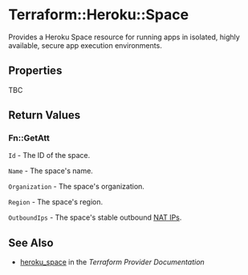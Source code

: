 # Terraform::Heroku::Space

Provides a Heroku Space resource for running apps in isolated, highly available, secure app execution environments.

## Properties

TBC

## Return Values

### Fn::GetAtt

`Id` - The ID of the space.

`Name` - The space's name.

`Organization` - The space's organization.

`Region` - The space's region.

`OutboundIps` - The space's stable outbound [NAT IPs](https://devcenter.heroku.com/articles/platform-api-reference#space-network-address-translation).

## See Also

* [heroku_space](https://www.terraform.io/docs/providers/heroku/r/space.html) in the _Terraform Provider Documentation_
